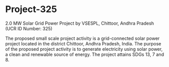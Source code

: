 # Project-325
2.0 MW Solar Grid Power Project by VSESPL, Chittoor, Andhra Pradesh (UCR ID Number: 325)

The proposed small scale project activity is a grid-connected solar power project located in the district Chittoor, Andhra Pradesh, India. The purpose of the proposed project activity is to generate electricity using solar power, a clean and renewable source of energy. The project attains SDGs 13, 7 and 8.
